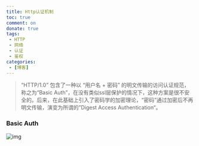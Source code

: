 ```yaml
---
title: Http认证机制
toc: true
comment: on
donate: true
tags:
 - HTTP
 - 网络
 - 认证
 - 鉴权
categories:
 - [博客]
---
```


> “HTTP/1.0” 包含了一种以 “用户名 + 密码” 的明文传输的访问认证规范，称之为“Basic Auth”，在没有类似ssl层保护的情况下，这种方案是很不安全的。后来，在此基础上引入了密码学的加密理论，“密码”通过加密后不再明文传输，演变为所谓的”Digest Access Authentication“。

### Basic Auth

![img](https://mdn.mozillademos.org/files/14689/HTTPAuth.png)


